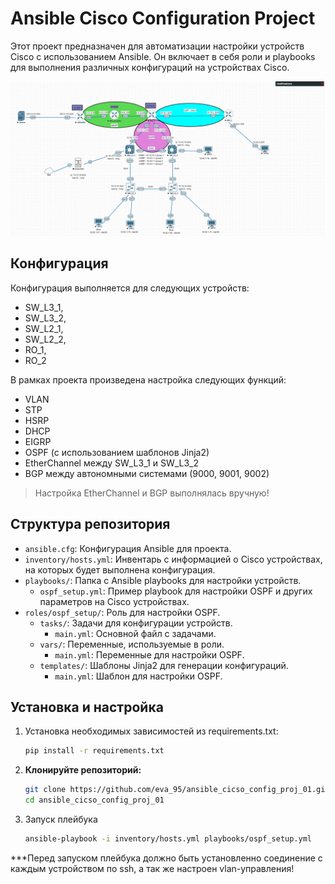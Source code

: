 # Ansible Cisco Configuration Project

Этот проект предназначен для автоматизации настройки устройств Cisco с использованием Ansible. 
Он включает в себя роли и playbooks для выполнения различных конфигураций на устройствах Cisco.

![Схема сети](images/network_cisco.jpg)

## Конфигурация

Конфигурация выполняется для следующих устройств:

- SW_L3_1, 
- SW_L3_2, 
- SW_L2_1, 
- SW_L2_2,
- RO_1, 
- RO_2

В рамках проекта произведена настройка следующих функций:

- VLAN
- STP
- HSRP
- DHCP
- EIGRP
- OSPF (с использованием шаблонов Jinja2)
- EtherChannel между SW_L3_1 и SW_L3_2 
- BGP между автономными системами (9000, 9001, 9002)

> Настройка EtherChannel и BGP выполнялась вручную!

## Структура репозитория

- `ansible.cfg`: Конфигурация Ansible для проекта.
- `inventory/hosts.yml`: Инвентарь с информацией о Cisco устройствах, на которых будет выполнена конфигурация.
- `playbooks/`: Папка с Ansible playbooks для настройки устройств.
  - `ospf_setup.yml`: Пример playbook для настройки OSPF и других параметров на Cisco устройствах.
- `roles/ospf_setup/`: Роль для настройки OSPF.
  - `tasks/`: Задачи для конфигурации устройств.
    - `main.yml`: Основной файл с задачами.
  - `vars/`: Переменные, используемые в роли.
    - `main.yml`: Переменные для настройки OSPF.
  - `templates/`: Шаблоны Jinja2 для генерации конфигураций.
    - `main.yml`: Шаблон для настройки OSPF.

## Установка и настройка

1. Установка необходимых зависимостей из requirements.txt:
   ```bash
   pip install -r requirements.txt


2. **Клонируйте репозиторий:**
   ```bash
   git clone https://github.com/eva_95/ansible_cicso_config_proj_01.git
   cd ansible_cicso_config_proj_01

3. Запуск плейбука 
   ```bash
   ansible-playbook -i inventory/hosts.yml playbooks/ospf_setup.yml

***Перед запуском плейбука должно быть установленно соединение с каждым устройством по ssh, 
а так же настроен vlan-управления!
